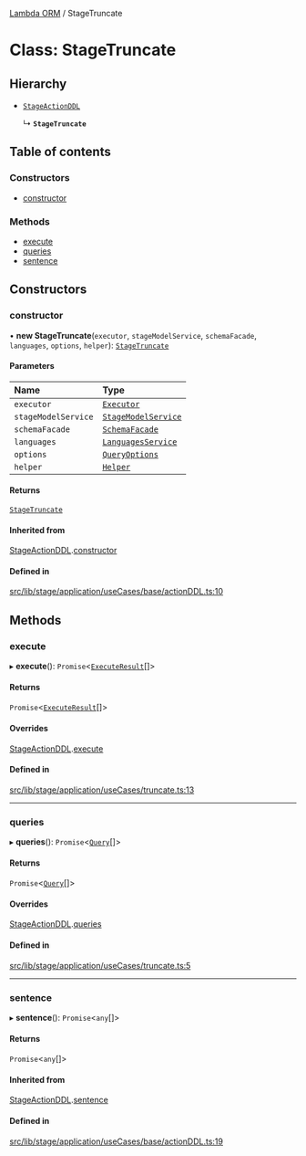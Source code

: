 [Lambda ORM](../README.md) / StageTruncate

# Class: StageTruncate

## Hierarchy

- [`StageActionDDL`](StageActionDDL.md)

  ↳ **`StageTruncate`**

## Table of contents

### Constructors

- [constructor](StageTruncate.md#constructor)

### Methods

- [execute](StageTruncate.md#execute)
- [queries](StageTruncate.md#queries)
- [sentence](StageTruncate.md#sentence)

## Constructors

### constructor

• **new StageTruncate**(`executor`, `stageModelService`, `schemaFacade`, `languages`, `options`, `helper`): [`StageTruncate`](StageTruncate.md)

#### Parameters

| Name | Type |
| :------ | :------ |
| `executor` | [`Executor`](../interfaces/Executor.md) |
| `stageModelService` | [`StageModelService`](StageModelService.md) |
| `schemaFacade` | [`SchemaFacade`](SchemaFacade.md) |
| `languages` | [`LanguagesService`](LanguagesService.md) |
| `options` | [`QueryOptions`](../interfaces/QueryOptions.md) |
| `helper` | [`Helper`](Helper.md) |

#### Returns

[`StageTruncate`](StageTruncate.md)

#### Inherited from

[StageActionDDL](StageActionDDL.md).[constructor](StageActionDDL.md#constructor)

#### Defined in

[src/lib/stage/application/useCases/base/actionDDL.ts:10](https://github.com/FlavioLionelRita/lambdaorm/blob/890273ad/src/lib/stage/application/useCases/base/actionDDL.ts#L10)

## Methods

### execute

▸ **execute**(): `Promise`\<[`ExecuteResult`](../interfaces/ExecuteResult.md)[]\>

#### Returns

`Promise`\<[`ExecuteResult`](../interfaces/ExecuteResult.md)[]\>

#### Overrides

[StageActionDDL](StageActionDDL.md).[execute](StageActionDDL.md#execute)

#### Defined in

[src/lib/stage/application/useCases/truncate.ts:13](https://github.com/FlavioLionelRita/lambdaorm/blob/890273ad/src/lib/stage/application/useCases/truncate.ts#L13)

___

### queries

▸ **queries**(): `Promise`\<[`Query`](Query.md)[]\>

#### Returns

`Promise`\<[`Query`](Query.md)[]\>

#### Overrides

[StageActionDDL](StageActionDDL.md).[queries](StageActionDDL.md#queries)

#### Defined in

[src/lib/stage/application/useCases/truncate.ts:5](https://github.com/FlavioLionelRita/lambdaorm/blob/890273ad/src/lib/stage/application/useCases/truncate.ts#L5)

___

### sentence

▸ **sentence**(): `Promise`\<`any`[]\>

#### Returns

`Promise`\<`any`[]\>

#### Inherited from

[StageActionDDL](StageActionDDL.md).[sentence](StageActionDDL.md#sentence)

#### Defined in

[src/lib/stage/application/useCases/base/actionDDL.ts:19](https://github.com/FlavioLionelRita/lambdaorm/blob/890273ad/src/lib/stage/application/useCases/base/actionDDL.ts#L19)
